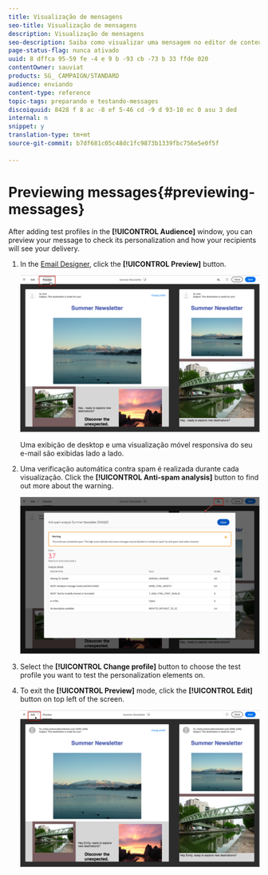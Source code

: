 ```yaml
---
title: Visualização de mensagens
seo-title: Visualização de mensagens
description: Visualização de mensagens
seo-description: Saiba como visualizar uma mensagem no editor de conteúdo ou no Designer de email.
page-status-flag: nunca ativado
uuid: 8 dffca 95-59 fe -4 e 9 b -93 cb -73 b 33 ffde 020
contentOwner: sauviat
products: SG_ CAMPAIGN/STANDARD
audience: enviando
content-type: reference
topic-tags: preparando e testando-messages
discoiquuid: 8428 f 8 ac -8 ef 5-46 cd -9 d 93-10 ec 0 asu 3 ded
internal: n
snippet: y
translation-type: tm+mt
source-git-commit: b7df681c05c48dc1fc9873b1339fbc756e5e0f5f

---
```



# Previewing messages{#previewing-messages}

After adding test profiles in the **[!UICONTROL Audience]** window, you can preview your message to check its personalization and how your recipients will see your delivery.

1. In the [Email Designer](../../designing/using/about-email-content-design.md#about-the-email-designer), click the **[!UICONTROL Preview]** button.

   ![](assets/sending_preview.png)

   Uma exibição de desktop e uma visualização móvel responsiva do seu e-mail são exibidas lado a lado.

1. Uma verificação automática contra spam é realizada durante cada visualização. Click the **[!UICONTROL Anti-spam analysis]** button to find out more about the warning.

   ![](assets/sending_anti-spam_analysis.png)

1. Select the **[!UICONTROL Change profile]** button to choose the test profile you want to test the personalization elements on.
1. To exit the **[!UICONTROL Preview]** mode, click the **[!UICONTROL Edit]** button on top left of the screen.

   ![](assets/sending_preview_edit.png)

